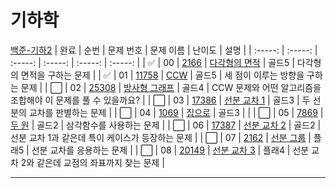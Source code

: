 # 기하학

[백준-기하2](https://www.acmicpc.net/step/45)
| 완료 | 순번 | 문제 번호 | 문제 이름 | 난이도 | 설명 |
| :-----: | :-----: | :-----: | :-----: | :-----: | :-----: |
| ✅ | 00 | <a href="https://www.acmicpc.net/problem/2166" target="_blank">2166</a> | <a href="./solution/2166.js" target="_blank">다각형의 면적</a> | 골드5 | 다각형의 면적을 구하는 문제 |
| ✅ | 01 | <a href="https://www.acmicpc.net/problem/11758" target="_blank">11758</a> | <a href="./solution/11758.js" target="_blank">CCW</a> | 골드5 | 세 점이 이루는 방향을 구하는 문제 |
| ⬜️ | 02 | <a href="https://www.acmicpc.net/problem/25308" target="_blank">25308</a> | <a href="./solution/25308.js" target="_blank">방사형 그래프</a> | 골드4 | CCW 문제와 어떤 알고리즘을 조합해야 이 문제를 풀 수 있을까요? |
| ⬜️ | 03 | <a href="https://www.acmicpc.net/problem/17386" target="_blank">17386</a> | <a href="./solution/17386.js" target="_blank">선분 교차 1</a> | 골드3 | 두 선분의 교차를 판별하는 문제 |
| ⬜️ | 04 | <a href="https://www.acmicpc.net/problem/1069" target="_blank">1069</a> | <a href="./solution/1069.js" target="_blank">집으로</a> | 골드3 | |
| ⬜️ | 05 | <a href="https://www.acmicpc.net/problem/7869" target="_blank">7869</a> | <a href="./solution/7869.js" target="_blank">두 원</a> | 골드2 | 삼각함수를 사용하는 문제 |
| ⬜️ | 06 | <a href="https://www.acmicpc.net/problem/17387" target="_blank">17387</a> | <a href="./solution/17387.js" target="_blank">선분 교차 2</a> | 골드2 | 선분 교차 1과 같은데 특이 케이스가 등장하는 문제 |
| ⬜️ | 07 | <a href="https://www.acmicpc.net/problem/2162" target="_blank">2162</a> | <a href="./solution/2162.js" target="_blank">선분 그룹</a> | 플래5 | 선분 교차를 응용하는 문제 |
| ⬜️ | 08 | <a href="https://www.acmicpc.net/problem/20149" target="_blank">20149</a> | <a href="./solution/20149.js" target="_blank">선분 교차 3</a> | 플래4 | 선분 교차 2와 같은데 교점의 좌표까지 찾는 문제 |

---
